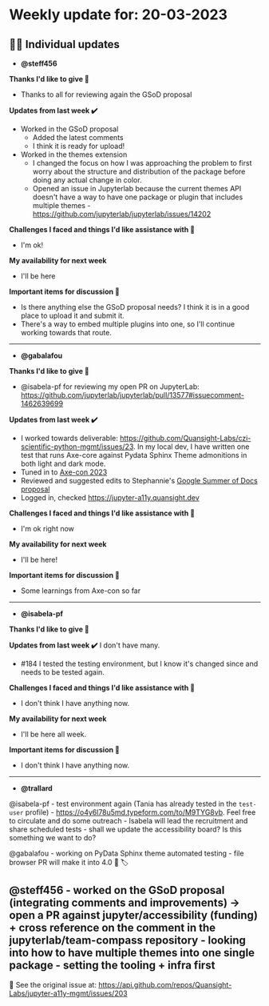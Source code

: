 # Weekly update for: 20-03-2023

## :singer: Individual updates

- **@steff456** 

 **Thanks I'd like to give 🙌**
- Thanks to all for reviewing again the GSoD proposal

**Updates from last week :heavy_check_mark:**
- Worked in the GSoD proposal 
    - Added the latest comments
    - I think it is ready for upload!
- Worked in the themes extension
    - I changed the focus on how I was approaching the problem to first worry about the structure and distribution of the package before doing any actual change in color. 
    - Opened an issue in Jupyterlab because the current themes API doesn't have a way to have one package or plugin that includes multiple themes - https://github.com/jupyterlab/jupyterlab/issues/14202

**Challenges I faced and things I'd like assistance with 🙏**
- I'm ok!

**My availability for next week**
- I'll be here

**Important items for discussion 💬**
- Is there anything else the GSoD proposal needs? I think it is in a good place to upload it and submit it.
- There's a way to embed multiple plugins into one, so I'll continue working towards that route. 
---

- **@gabalafou** 

 **Thanks I'd like to give 🙌**
- @isabela-pf for reviewing my open PR on JupyterLab: https://github.com/jupyterlab/jupyterlab/pull/13577#issuecomment-1462639699

**Updates from last week :heavy_check_mark:**
- I worked towards deliverable: https://github.com/Quansight-Labs/czi-scientific-python-mgmt/issues/23. In my local dev, I have written one test that runs Axe-core against Pydata Sphinx Theme admonitions in both light and dark mode.
- Tuned in to [Axe-con 2023](https://www.deque.com/axe-con/schedule/)
- Reviewed and suggested edits to Stephannie's [Google Summer of Docs proposal](https://docs.google.com/document/d/1gbPzQuVGa2eIeK6T4eNaxoW4qK9XXg9MSOVoHh_AGlo/edit)
- Logged in, checked https://jupyter-a11y.quansight.dev

**Challenges I faced and things I'd like assistance with 🙏**
- I'm ok right now

**My availability for next week**
- I'll be here!

**Important items for discussion 💬**
- Some learnings from Axe-con so far 
---

- **@isabela-pf** 

 **Thanks I'd like to give 🙌**

**Updates from last week :heavy_check_mark:**
I don't have many.
- #184 I tested the testing environment, but I know it's changed since and needs to be tested again.

**Challenges I faced and things I'd like assistance with 🙏**
- I don't think I have anything now.

**My availability for next week**
- I'll be here all week.

**Important items for discussion 💬**
- I don't think I have anything now. 
---

- **@trallard** 

 @isabela-pf 
	- test environment again (Tania has already tested in the `test-user` profile)
	- https://o4y6l78u5md.typeform.com/to/M9TYG8vb. Feel free to circulate and do some outreach
	-  Isabela will lead the recruitment and share scheduled tests
	- shall we update the accessibility board? Is this something we want to do?

@gabalafou 
	- working on PyData Sphinx theme automated testing 
	- file browser PR will make it into 4.0 🎉 🏷️ 

@steff456 
	- worked on the GSoD proposal (integrating comments and improvements) -> open a PR against jupyter/accessibility (funding) + cross reference on the comment in the jupyterlab/team-compass repository
	- looking into how to have multiple themes into one single package - setting the tooling + infra first 
---


:link: See the original issue at: <https://api.github.com/repos/Quansight-Labs/jupyter-a11y-mgmt/issues/203>

